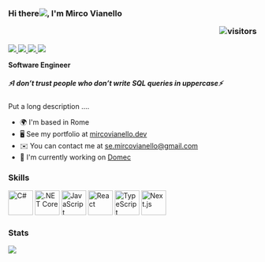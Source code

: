 
### Hi there![](https://user-images.githubusercontent.com/18350557/176309783-0785949b-9127-417c-8b55-ab5a4333674e.gif), I'm Mirco Vianello <p align="right"><img src="https://komarev.com/ghpvc/?username=mircovianello&label=visitors" alt="visitors"/></p> 

<p align="left">
<a href="https://www.mircovianello.dev" target="_blank" rel="noreferrer">  
<img src="https://img.shields.io/badge/Portfolio-255E63?style=for-the-badge&logo=About.me&logoColor=white" /> 
</a> 
<a href="mailto:se.mircovianello@gmail.com" target="_blank" rel="noreferrer">  
<img src="https://img.shields.io/badge/Gmail-D14836?style=for-the-badge&logo=gmail&logoColor=white" /> 
</a> 
<a href="https://www.linkedin.com/in/mirco-vianello" target="_blank" rel="noreferrer">
<img src="https://img.shields.io/badge/linkedin-%230077B5.svg?style=for-the-badge&logo=linkedin&logoColor=white"/> </a>
<a href="https://discord.com/users/mircovianello" target="_blank" rel="noreferrer">  
<img src="https://img.shields.io/badge/Discord-%235865F2.svg?style=for-the-badge&logo=discord&logoColor=white" />
</a>

</p>

**Software Engineer**
##### _⚡️I don’t trust people who don’t write SQL queries in uppercase⚡️_

Put a long description ....

* 🌍  I'm based in Rome
* 🖥️  See my portfolio at [mircovianello.dev](http://www.mircovianello.dev/)
* ✉️  You can contact me at [se.mircovianello@gmail.com](mailto:se.mircovianello@gmail.com)
* 🚀  I'm currently working on [Domec](http://https://www.domecsolutions.com/)

### Skills


<p align="left">
	<img width="50" src="https://user-images.githubusercontent.com/25181517/121405384-444d7300-c95d-11eb-959f-913020d3bf90.png" alt="C#" title="C#"/>
	<img width="50" src="https://user-images.githubusercontent.com/25181517/121405754-b4f48f80-c95d-11eb-8893-fc325bde617f.png" alt=".NET Core" title=".NET Core"/>
	<img width="50" src="https://user-images.githubusercontent.com/25181517/117447155-6a868a00-af3d-11eb-9cfe-245df15c9f3f.png" alt="JavaScript" title="JavaScript"/>
	<img width="50" src="https://user-images.githubusercontent.com/25181517/183897015-94a058a6-b86e-4e42-a37f-bf92061753e5.png" alt="React" title="React"/>
	<img width="50" src="https://user-images.githubusercontent.com/25181517/183890598-19a0ac2d-e88a-4005-a8df-1ee36782fde1.png" alt="TypeScript" title="TypeScript"/>
	<img width="50" src="https://github.com/marwin1991/profile-technology-icons/assets/136815194/5f8c622c-c217-4649-b0a9-7e0ee24bd704" alt="Next.js" title="Next.js"/>
</p>


### Stats

<p align="left">
<img src="https://github.com/mircovianello/github-stats-terminal/blob/master/github_stats.svg" />
</p>
